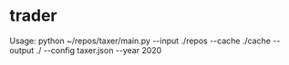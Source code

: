 # trader

Usage:
python ~/repos/taxer/main.py --input ./repos --cache ./cache --output ./ --config taxer.json --year 2020
